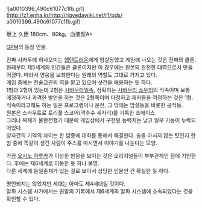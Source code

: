 ![a0010396_490c61077c1fb.gif](http://z1.enha.kr/http://rigvedawiki.net/r1/pds/
a0010396_490c61077c1fb.gif)

坂上 久臣 180cm、80kg。血液型A+

[GPM](GPM.md)의 등장 인물.

진짜 사카우에 히사오미는 [셉텐트리온](%EC%85%89%ED%85%90%ED%8A%B8%EB%A6%AC%EC%98%A8.md)에게
암살당했고 게임에 나오는 것은 진짜의 클론.  
원래부터 제5세계의 인간들은 클론이지만 이 경우에는 원본의 완전한 대역으로서 만들어졌다. 따라서 영웅을 보좌한다는 원래의 역할도 그대로
가지고 있다.  
게임 중에는 전술교관의 역을 맡고 있으며 샷건을 애용하는 듯 하다.  
1형과 2형이 있는데 2형은
[시바무라일족](%EC%8B%9C%EB%B0%94%EB%AC%B4%EB%9D%BC%EC%9D%BC%EC%A1%B1.md), 정확히는
[시바무리 쇼우리](%EC%8B%9C%EB%B0%94%EB%AC%B4%EB%A6%AC%20%EC%87%BC%EC%9A%B0%EB%A6%AC.md)의 직속이며 보통 매정하거나 과격한 발언을 하는 것은 2형쪽이며 다정하고 제자들을 걱정하는 것은 1형.  
직속이라고해도 하는 일은 프로그램이나 운전, 그 밖에는 암살등을 비롯한 공작등.  
원본은 스카우트로 트리플 스코어(격추수 세자리)를 기록한 초에이스.  
그러나 복제가 불완전했기 때문에 게임상에서 구현된 능력치는 낮고 일부 기능이 누락되어있다.  
양자간의 기억의 차이는 한 밤중에 대화를 통해서 해결한다. 술을 마시지 않는 탓인지 한 밤 중에 똑같이 생긴 사람이 주스를 마시면서 이야기를
나눈다는 모양.

가끔 [요시노 하루카](%EC%9A%94%EC%8B%9C%EB%85%B8%20%ED%95%98%EB%A3%A8%EC%B9%B4.md)가
이상한 반응을 보이는 것은 오리지널들이 부부관계인 점에 기인한다. 후에는 제6세계로 이동한 듯 하나 불명.  
다른 세계에 동일존재가 있는 걸로 보아서 상당한 인물인 건 확실한 듯 하다.

명언되지는 않았지만 세대는 아마도 제4세대일 것이다.  
알파 시스템 사가에서는 권말의 기록에서 제6세계의 알파 시스템에 소속되었다는 것을 확인할 수 있다.

